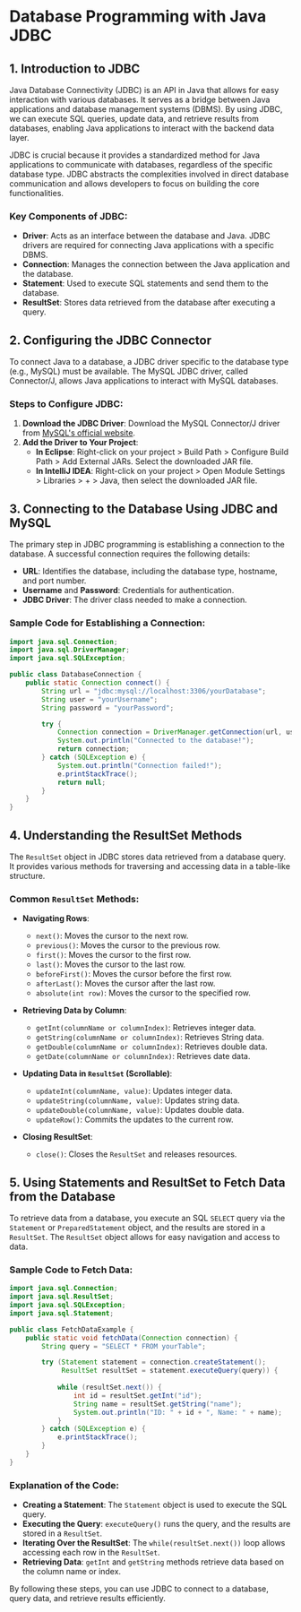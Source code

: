 
# Database Programming with Java JDBC

## 1. Introduction to JDBC

Java Database Connectivity (JDBC) is an API in Java that allows for easy interaction with various databases. It serves as a bridge between Java applications and database management systems (DBMS). By using JDBC, we can execute SQL queries, update data, and retrieve results from databases, enabling Java applications to interact with the backend data layer.

JDBC is crucial because it provides a standardized method for Java applications to communicate with databases, regardless of the specific database type. JDBC abstracts the complexities involved in direct database communication and allows developers to focus on building the core functionalities.

### Key Components of JDBC:
- **Driver**: Acts as an interface between the database and Java. JDBC drivers are required for connecting Java applications with a specific DBMS.
- **Connection**: Manages the connection between the Java application and the database.
- **Statement**: Used to execute SQL statements and send them to the database.
- **ResultSet**: Stores data retrieved from the database after executing a query.

## 2. Configuring the JDBC Connector

To connect Java to a database, a JDBC driver specific to the database type (e.g., MySQL) must be available. The MySQL JDBC driver, called Connector/J, allows Java applications to interact with MySQL databases.

### Steps to Configure JDBC:
1. **Download the JDBC Driver**: Download the MySQL Connector/J driver from [MySQL's official website](https://dev.mysql.com/downloads/connector/j/).
2. **Add the Driver to Your Project**:
   - **In Eclipse**: Right-click on your project > Build Path > Configure Build Path > Add External JARs. Select the downloaded JAR file.
   - **In IntelliJ IDEA**: Right-click on your project > Open Module Settings > Libraries > + > Java, then select the downloaded JAR file.

## 3. Connecting to the Database Using JDBC and MySQL

The primary step in JDBC programming is establishing a connection to the database. A successful connection requires the following details:
- **URL**: Identifies the database, including the database type, hostname, and port number.
- **Username** and **Password**: Credentials for authentication.
- **JDBC Driver**: The driver class needed to make a connection.

### Sample Code for Establishing a Connection:

```java
import java.sql.Connection;
import java.sql.DriverManager;
import java.sql.SQLException;

public class DatabaseConnection {
    public static Connection connect() {
        String url = "jdbc:mysql://localhost:3306/yourDatabase";
        String user = "yourUsername";
        String password = "yourPassword";

        try {
            Connection connection = DriverManager.getConnection(url, user, password);
            System.out.println("Connected to the database!");
            return connection;
        } catch (SQLException e) {
            System.out.println("Connection failed!");
            e.printStackTrace();
            return null;
        }
    }
}
```

## 4. Understanding the ResultSet Methods

The `ResultSet` object in JDBC stores data retrieved from a database query. It provides various methods for traversing and accessing data in a table-like structure.

### Common `ResultSet` Methods:

- **Navigating Rows**:
  - `next()`: Moves the cursor to the next row.
  - `previous()`: Moves the cursor to the previous row.
  - `first()`: Moves the cursor to the first row.
  - `last()`: Moves the cursor to the last row.
  - `beforeFirst()`: Moves the cursor before the first row.
  - `afterLast()`: Moves the cursor after the last row.
  - `absolute(int row)`: Moves the cursor to the specified row.

- **Retrieving Data by Column**:
  - `getInt(columnName or columnIndex)`: Retrieves integer data.
  - `getString(columnName or columnIndex)`: Retrieves String data.
  - `getDouble(columnName or columnIndex)`: Retrieves double data.
  - `getDate(columnName or columnIndex)`: Retrieves date data.

- **Updating Data in `ResultSet` (Scrollable)**:
  - `updateInt(columnName, value)`: Updates integer data.
  - `updateString(columnName, value)`: Updates string data.
  - `updateDouble(columnName, value)`: Updates double data.
  - `updateRow()`: Commits the updates to the current row.

- **Closing ResultSet**:
  - `close()`: Closes the `ResultSet` and releases resources.

## 5. Using Statements and ResultSet to Fetch Data from the Database

To retrieve data from a database, you execute an SQL `SELECT` query via the `Statement` or `PreparedStatement` object, and the results are stored in a `ResultSet`. The `ResultSet` object allows for easy navigation and access to data.

### Sample Code to Fetch Data:

```java
import java.sql.Connection;
import java.sql.ResultSet;
import java.sql.SQLException;
import java.sql.Statement;

public class FetchDataExample {
    public static void fetchData(Connection connection) {
        String query = "SELECT * FROM yourTable";

        try (Statement statement = connection.createStatement();
             ResultSet resultSet = statement.executeQuery(query)) {
            
            while (resultSet.next()) {
                int id = resultSet.getInt("id");
                String name = resultSet.getString("name");
                System.out.println("ID: " + id + ", Name: " + name);
            }
        } catch (SQLException e) {
            e.printStackTrace();
        }
    }
}
```

### Explanation of the Code:
- **Creating a Statement**: The `Statement` object is used to execute the SQL query.
- **Executing the Query**: `executeQuery()` runs the query, and the results are stored in a `ResultSet`.
- **Iterating Over the ResultSet**: The `while(resultSet.next())` loop allows accessing each row in the `ResultSet`.
- **Retrieving Data**: `getInt` and `getString` methods retrieve data based on the column name or index.

By following these steps, you can use JDBC to connect to a database, query data, and retrieve results efficiently.
